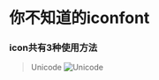 # 你不知道的iconfont

### icon共有3种使用方法
> Unicode
![Unicode](https://github.com/Gloomysunday28/unknow-knowledge/tree/master/Unkow%20Two/unicode.png, 'Unicode')
